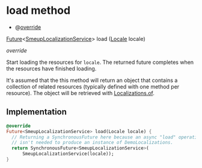 


# load method







- @[override](https://api.flutter.dev/flutter/dart-core/override-constant.html)

[Future](https://api.flutter.dev/flutter/dart-async/Future-class.html)&lt;[SmeupLocalizationService](../../smeup_services_SmeupLocalizationService/SmeupLocalizationService-class.md)> load
([Locale](https://api.flutter.dev/flutter/dart-ui/Locale-class.html) locale)

_override_



<p>Start loading the resources for <code>locale</code>. The returned future completes
when the resources have finished loading.</p>
<p>It's assumed that the this method will return an object that contains
a collection of related resources (typically defined with one method per
resource). The object will be retrieved with <a href="https://api.flutter.dev/flutter/widgets/Localizations/of.html">Localizations.of</a>.</p>



## Implementation

```dart
@override
Future<SmeupLocalizationService> load(Locale locale) {
  // Returning a SynchronousFuture here because an async "load" operation
  // isn't needed to produce an instance of DemoLocalizations.
  return SynchronousFuture<SmeupLocalizationService>(
      SmeupLocalizationService(locale));
}
```








